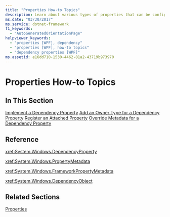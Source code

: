 ```yaml
---
title: "Properties How-to Topics"
description: Learn about various types of properties that can be configured in Windows Presentation Foundation (WPF) in this list of properties how-to topics.
ms.date: "03/30/2017"
ms.service: dotnet-framework
f1_keywords: 
  - "AutoGeneratedOrientationPage"
helpviewer_keywords: 
  - "properties [WPF], dependency"
  - "properties [WPF], how-to topics"
  - "dependency properties [WPF]"
ms.assetid: e16dd710-1530-4462-81a2-43719b973970
---
```

# Properties How-to Topics

## In This Section

[Implement a Dependency Property](../properties/how-to-implement-a-dependency-property.md)
[Add an Owner Type for a Dependency Property](how-to-add-an-owner-type-for-a-dependency-property.md)
[Register an Attached Property](../properties/how-to-register-an-attached-property.md)
[Override Metadata for a Dependency Property](../properties/how-to-override-metadata-for-a-dependency-property.md)

## Reference

<xref:System.Windows.DependencyProperty>

<xref:System.Windows.PropertyMetadata>

<xref:System.Windows.FrameworkPropertyMetadata>

<xref:System.Windows.DependencyObject>

## Related Sections

[Properties](properties-wpf.md)
